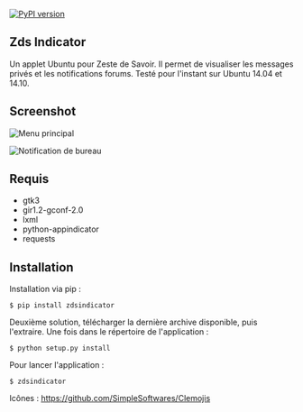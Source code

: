 [![PyPI version](https://badge.fury.io/py/zdsindicator.png)](http://badge.fury.io/py/zdsindicator)

Zds Indicator
-------------

Un applet Ubuntu pour Zeste de Savoir. Il permet de visualiser les messages privés et les notifications forums. 
Testé pour l'instant sur Ubuntu 14.04 et 14.10.

Screenshot
-----------

![Menu principal](https://zestedesavoir.com/media/galleries/1317/e7c0cded-c1d5-469e-bc90-dfcdf9d4631d.png)

![Notification de bureau](https://zestedesavoir.com/media/galleries/1317/e6c674c3-9c18-4769-8b6a-b68db0be873e.png)

Requis
------
 * gtk3
 * gir1.2-gconf-2.0
 * lxml
 * python-appindicator
 * requests

Installation
------------

Installation via pip :
```
$ pip install zdsindicator
```

Deuxième solution, télécharger la dernière archive disponible, puis l'extraire.
Une fois dans le répertoire de l'application :
```
$ python setup.py install
```

Pour lancer l'application :
```
$ zdsindicator
```

Icônes : https://github.com/SimpleSoftwares/Clemojis
